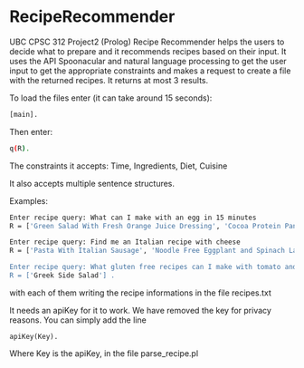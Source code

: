 # RecipeRecommender
UBC CPSC 312 Project2 (Prolog)
Recipe Recommender helps the users to decide what to prepare
and it recommends recipes based on their input.
It uses the API Spoonacular and natural language processing to
get the user input to get the appropriate constraints and 
makes a request to create a file with the returned recipes.
It returns at most 3 results.

To load the files enter (it can take around 15 seconds):
``` bash
[main].
```

Then enter:
``` bash
q(R).
```

The constraints it accepts: Time, Ingredients, Diet, Cuisine

It also accepts multiple sentence structures. 

Examples:
``` bash
Enter recipe query: What can I make with an egg in 15 minutes
R = ['Green Salad With Fresh Orange Juice Dressing', 'Cocoa Protein Pancakes', '5 Ingredient High Protein Pumpkin Pancakes'] .

Enter recipe query: Find me an Italian recipe with cheese
R = ['Pasta With Italian Sausage', 'Noodle Free Eggplant and Spinach Lasagna', 'Farmer\'s Market Wild Mushroom Risotto'] .

Enter recipe query: What gluten free recipes can I make with tomato and cucumber in less than half an hour?
R = ['Greek Side Salad'] .
```
with each of them writing the recipe informations in the file recipes.txt

It needs an apiKey for it to work. We have removed the key 
for privacy reasons. You can simply add the line 
```
apiKey(Key).
```
Where Key is the apiKey, in the file parse_recipe.pl
